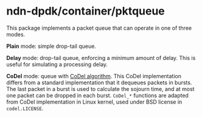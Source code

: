 # ndn-dpdk/container/pktqueue

This package implements a packet queue that can operate in one of three modes.

**Plain** mode: simple drop-tail queue.

**Delay** mode: drop-tail queue, enforcing a minimum amount of delay.
This is useful for simulating a processing delay.

**CoDel** mode: queue with [CoDel algorithm](https://tools.ietf.org/html/rfc8289).
This CoDel implementation differs from a standard implementation that it dequeues packets in bursts.
The last packet in a burst is used to calculate the sojourn time, and at most one packet can be dropped in each burst.
`CoDel_*` functions are adapted from CoDel implementation in Linux kernel, used under BSD license in `codel.LICENSE`.
